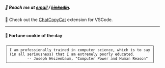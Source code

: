 ##### :calling: Reach me at **[email](mailto:johannes@stenmark.in)** ***/*** **[~~LinkedIn~~](https://www.linkedin.com/in/johannes-stenmark)**.
:feet: Check out the [ChatCopyCat](https://github.com/jstenmark/ChatCopyCat) extension for VSCode.

---
#### :cookie: Fortune cookie of the day
```smalltalk
╭──────────────────────────────────────────────────────────────────╮
│ I am professionally trained in computer science, which is to say │
│ (in all seriousness) that I am extremely poorly educated.        │
│         -- Joseph Weizenbaum, "Computer Power and Human Reason"  │
╰──────────────────────────────────────────────────────────────────╯
```
